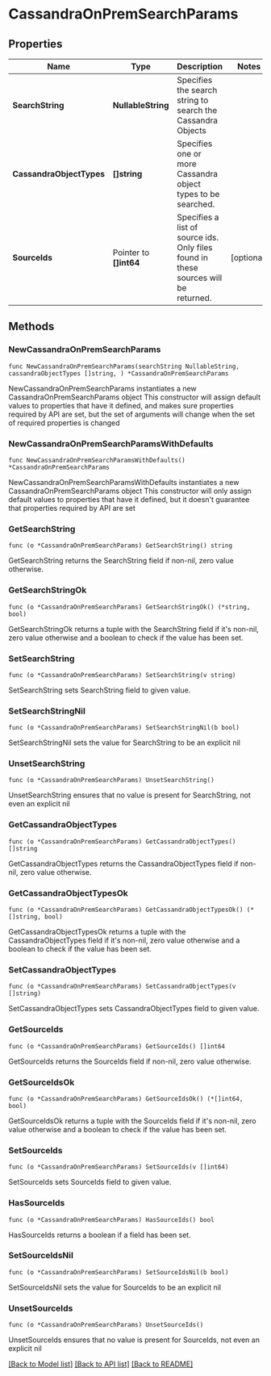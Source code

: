 # CassandraOnPremSearchParams

## Properties

Name | Type | Description | Notes
------------ | ------------- | ------------- | -------------
**SearchString** | **NullableString** | Specifies the search string to search the Cassandra Objects | 
**CassandraObjectTypes** | **[]string** | Specifies one or more Cassandra object types to be searched. | 
**SourceIds** | Pointer to **[]int64** | Specifies a list of source ids. Only files found in these sources will be returned. | [optional] 

## Methods

### NewCassandraOnPremSearchParams

`func NewCassandraOnPremSearchParams(searchString NullableString, cassandraObjectTypes []string, ) *CassandraOnPremSearchParams`

NewCassandraOnPremSearchParams instantiates a new CassandraOnPremSearchParams object
This constructor will assign default values to properties that have it defined,
and makes sure properties required by API are set, but the set of arguments
will change when the set of required properties is changed

### NewCassandraOnPremSearchParamsWithDefaults

`func NewCassandraOnPremSearchParamsWithDefaults() *CassandraOnPremSearchParams`

NewCassandraOnPremSearchParamsWithDefaults instantiates a new CassandraOnPremSearchParams object
This constructor will only assign default values to properties that have it defined,
but it doesn't guarantee that properties required by API are set

### GetSearchString

`func (o *CassandraOnPremSearchParams) GetSearchString() string`

GetSearchString returns the SearchString field if non-nil, zero value otherwise.

### GetSearchStringOk

`func (o *CassandraOnPremSearchParams) GetSearchStringOk() (*string, bool)`

GetSearchStringOk returns a tuple with the SearchString field if it's non-nil, zero value otherwise
and a boolean to check if the value has been set.

### SetSearchString

`func (o *CassandraOnPremSearchParams) SetSearchString(v string)`

SetSearchString sets SearchString field to given value.


### SetSearchStringNil

`func (o *CassandraOnPremSearchParams) SetSearchStringNil(b bool)`

 SetSearchStringNil sets the value for SearchString to be an explicit nil

### UnsetSearchString
`func (o *CassandraOnPremSearchParams) UnsetSearchString()`

UnsetSearchString ensures that no value is present for SearchString, not even an explicit nil
### GetCassandraObjectTypes

`func (o *CassandraOnPremSearchParams) GetCassandraObjectTypes() []string`

GetCassandraObjectTypes returns the CassandraObjectTypes field if non-nil, zero value otherwise.

### GetCassandraObjectTypesOk

`func (o *CassandraOnPremSearchParams) GetCassandraObjectTypesOk() (*[]string, bool)`

GetCassandraObjectTypesOk returns a tuple with the CassandraObjectTypes field if it's non-nil, zero value otherwise
and a boolean to check if the value has been set.

### SetCassandraObjectTypes

`func (o *CassandraOnPremSearchParams) SetCassandraObjectTypes(v []string)`

SetCassandraObjectTypes sets CassandraObjectTypes field to given value.


### GetSourceIds

`func (o *CassandraOnPremSearchParams) GetSourceIds() []int64`

GetSourceIds returns the SourceIds field if non-nil, zero value otherwise.

### GetSourceIdsOk

`func (o *CassandraOnPremSearchParams) GetSourceIdsOk() (*[]int64, bool)`

GetSourceIdsOk returns a tuple with the SourceIds field if it's non-nil, zero value otherwise
and a boolean to check if the value has been set.

### SetSourceIds

`func (o *CassandraOnPremSearchParams) SetSourceIds(v []int64)`

SetSourceIds sets SourceIds field to given value.

### HasSourceIds

`func (o *CassandraOnPremSearchParams) HasSourceIds() bool`

HasSourceIds returns a boolean if a field has been set.

### SetSourceIdsNil

`func (o *CassandraOnPremSearchParams) SetSourceIdsNil(b bool)`

 SetSourceIdsNil sets the value for SourceIds to be an explicit nil

### UnsetSourceIds
`func (o *CassandraOnPremSearchParams) UnsetSourceIds()`

UnsetSourceIds ensures that no value is present for SourceIds, not even an explicit nil

[[Back to Model list]](../README.md#documentation-for-models) [[Back to API list]](../README.md#documentation-for-api-endpoints) [[Back to README]](../README.md)


